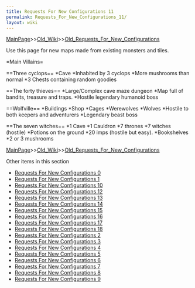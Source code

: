```yaml
---
title: Requests For New Configurations 11
permalink: Requests_For_New_Configurations_11/
layout: wiki
---
```


[MainPage](/keeperrl_wiki/ "wikilink")>>[Old_Wiki](/keeperrl_wiki/Old_Wiki "wikilink")>>[Old_Requests_For_New_Configurations](/keeperrl_wiki/Old_Requests_For_New_Configurations "wikilink")

Use this page for new maps made from existing monsters and tiles.

=Main Villains=

==Three cyclops==
*Cave
*Inhabited by 3 cyclops
*More mushrooms than normal
*3 Chests containing random goodies

==The forty thieves==
*Large/Complex cave maze dungeon
*Map full of bandits, treasure and traps.
*Hostile legendary humanoid boss

==Wolfville==
*Buildings
*Shop
*Cages
*Werewolves
*Wolves
*Hostile to both keepers and adventurers
*Legendary beast boss

==The seven witches==
*1 Cave
*1 Cauldron
*7 thrones
*7 witches (hostile)
*Potions on the ground
*20 imps (hostile but easy).
*Bookshelves
*2 or 3 mushrooms

[MainPage](/keeperrl_wiki/ "wikilink")>>[Old_Wiki](/keeperrl_wiki/Old_Wiki "wikilink")>>[Old_Requests_For_New_Configurations](/keeperrl_wiki/Old_Requests_For_New_Configurations "wikilink")

Other items in this section
-    [Requests For New Configurations 0](/keeperrl_wiki/Requests_For_New_Configurations_0 "wikilink")
-    [Requests For New Configurations 1](/keeperrl_wiki/Requests_For_New_Configurations_1 "wikilink")
-    [Requests For New Configurations 10](/keeperrl_wiki/Requests_For_New_Configurations_10 "wikilink")
-    [Requests For New Configurations 12](/keeperrl_wiki/Requests_For_New_Configurations_12 "wikilink")
-    [Requests For New Configurations 13](/keeperrl_wiki/Requests_For_New_Configurations_13 "wikilink")
-    [Requests For New Configurations 14](/keeperrl_wiki/Requests_For_New_Configurations_14 "wikilink")
-    [Requests For New Configurations 15](/keeperrl_wiki/Requests_For_New_Configurations_15 "wikilink")
-    [Requests For New Configurations 16](/keeperrl_wiki/Requests_For_New_Configurations_16 "wikilink")
-    [Requests For New Configurations 17](/keeperrl_wiki/Requests_For_New_Configurations_17 "wikilink")
-    [Requests For New Configurations 18](/keeperrl_wiki/Requests_For_New_Configurations_18 "wikilink")
-    [Requests For New Configurations 2](/keeperrl_wiki/Requests_For_New_Configurations_2 "wikilink")
-    [Requests For New Configurations 3](/keeperrl_wiki/Requests_For_New_Configurations_3 "wikilink")
-    [Requests For New Configurations 4](/keeperrl_wiki/Requests_For_New_Configurations_4 "wikilink")
-    [Requests For New Configurations 5](/keeperrl_wiki/Requests_For_New_Configurations_5 "wikilink")
-    [Requests For New Configurations 6](/keeperrl_wiki/Requests_For_New_Configurations_6 "wikilink")
-    [Requests For New Configurations 7](/keeperrl_wiki/Requests_For_New_Configurations_7 "wikilink")
-    [Requests For New Configurations 8](/keeperrl_wiki/Requests_For_New_Configurations_8 "wikilink")
-    [Requests For New Configurations 9](/keeperrl_wiki/Requests_For_New_Configurations_9 "wikilink")
